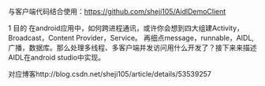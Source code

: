 与客户端代码结合使用：https://github.com/sheji105/AidlDemoClient

1	目的
在android应用中，如何跨进程通讯，或许你会想到四大组建Activity，Broadcast，Content Provider，Service。
再细点message，runnable，AIDL, 广播，数据库。那么处理多线程、多客户端并发访问用什么开发了？接下来来描述AIDL在android studio中实现。

对应博客http://blog.csdn.net/sheji105/article/details/53539257
